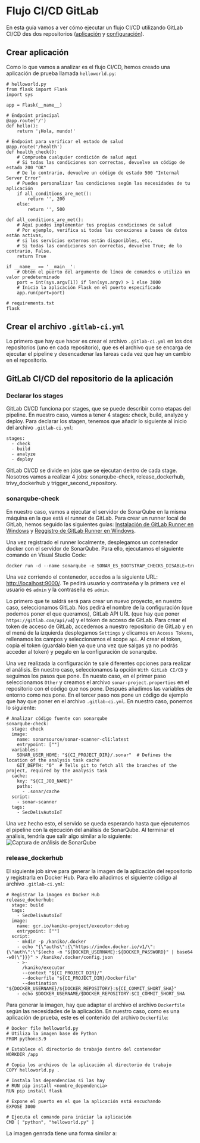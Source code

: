 # Flujo CI/CD GitLab
En esta guía vamos a ver cómo ejecutar un flujo CI/CD utilizando GitLab CI/CD des dos repositorios ([aplicación](https://gitlab.com/mikel-m/SecDelivAutoIoT) y [configuración](https://gitlab.com/mikel-m/configSecDelivAutoIoT)).

## Crear aplicación
Como lo que vamos a analizar es el flujo CI/CD, hemos creado una aplicación de prueba llamada `helloworld.py`:
```
# helloworld.py
from flask import Flask
import sys

app = Flask(__name__)

# Endpoint principal
@app.route('/')
def hello():
    return '¡Hola, mundo!'

# Endpoint para verificar el estado de salud
@app.route('/health')
def health_check():
    # Comprueba cualquier condición de salud aquí
    # Si todas las condiciones son correctas, devuelve un código de estado 200 "OK"
    # De lo contrario, devuelve un código de estado 500 "Internal Server Error"
    # Puedes personalizar las condiciones según las necesidades de tu aplicación
    if all_conditions_are_met():
        return '', 200
    else:
        return '', 500

def all_conditions_are_met():
    # Aquí puedes implementar tus propias condiciones de salud
    # Por ejemplo, verifica si todas las conexiones a bases de datos están activas,
    # si los servicios externos están disponibles, etc.
    # Si todas las condiciones son correctas, devuelve True; de lo contrario, False.
    return True

if __name__ == '__main__':
    # Obtén el puerto del argumento de línea de comandos o utiliza un valor predeterminado
    port = int(sys.argv[1]) if len(sys.argv) > 1 else 3000
    # Inicia la aplicación Flask en el puerto especificado
    app.run(port=port)
```

```
# requirements.txt
flask
```

## Crear el archivo `.gitlab-ci.yml`
Lo primero que hay que hacer es crear el archivo `.gitlab-ci.yml` en los dos repositorios (uno en cada repositorio), que es el archivo que se encarga de ejecutar el pipeline y desencadenar las tareas cada vez que hay un cambio en el repositorio.

## GitLab CI/CD del repositorio de la aplicación
### Declarar los stages
GitLab CI/CD funciona por stages, que se puede describir como etapas del pipeline. En nuestro caso, vamos a tener 4 stages: check, build, analyze y deploy. Para declarar los stagen, tenemos que añadir lo siguiente al inicio del archivo `.gitlab-ci.yml`:
```
stages:
  - check
  - build
  - analyze
  - deploy
```
GitLab CI/CD se divide en jobs que se ejecutan dentro de cada stage. Nosotros vamos a realizar 4 jobs: sonarqube-check, release_dockerhub, trivy_dockerhub y trigger_second_repository.

### sonarqube-check
En nuestro caso, vamos a ejecutar el servidor de SonarQube en la misma máquina en la que está el runner de GitLab. Para crear un runner local de GitLab, hemos seguido las siguientes guías: [Instalación de GitLab Runner en Windows](https://docs.gitlab.com/runner/install/windows.html#installation) y [Reggistro de GitLab Runner en Windows](https://docs.gitlab.com/runner/register/index.html#windows).

Una vez registrado el runner localmente, desplegamos un contenedor docker con el servidor de SonarQube. Para ello, ejecutamos el siguiente comando en Visual Studio Code:
```powershell
docker run -d --name sonarqube -e SONAR_ES_BOOTSTRAP_CHECKS_DISABLE=true -p 9000:9000 sonarqube:latest
```

Una vez corriendo el contenedor, accedos a la siguiente URL: [http://localhost:9000/](http://localhost:9000/). Te pedirá usuario y contraseña y la primera vez el usuario es `admin` y la contraseña es `admin`.

Lo primero que te saldrá será para crear un nuevo proyecto, en nuestro caso, seleccionamos GitLab. Nos pedirá el nombre de la configuración (que podemos poner el que queramos), GitLab API URL (que hay que poner `https://gitlab.com/api/v4`) y el token de acceso de GitLab. Para crear el token de acceso de GitLab, accedemos a nuestro repositorio de GitLab y en el menú de la izquierda desplegamos `Settings` y clicamos en `Access Tokens`, rellenamos los campos y seleccionamos el scope `api`. Al crear el token, copia el token (guardalo bien ya que una vez que salgas ya no podrás acceder al token) y pegalo en la configuración de sonarqube.

Una vez realizada la configuración te sale diferentes opciones para realizar el análisis. En nuestro caso, seleccionamos la opción `With GitLab CI/CD` y seguimos los pasos que pone. En nuesto caso, en el primer paso seleccionamos `Other` y creamos el archivo `sonar-project.properties` en el repositorio con el código que nos pone. Después añadimos las variables de entorno como nos pone. En el tercer paso nos pone un código de ejemplo que hay que poner en el archivo `.gitlab-ci.yml`. En nuestro caso, ponemos lo siguiente:
```
# Analizar código fuente con sonarqube
sonarqube-check:
  stage: check
  image: 
    name: sonarsource/sonar-scanner-cli:latest
    entrypoint: [""]
  variables:
    SONAR_USER_HOME: "${CI_PROJECT_DIR}/.sonar"  # Defines the location of the analysis task cache
    GIT_DEPTH: "0"  # Tells git to fetch all the branches of the project, required by the analysis task
  cache:
    key: "${CI_JOB_NAME}"
    paths:
      - .sonar/cache
  script: 
    - sonar-scanner
  tags:
    - SecDelivAutoIoT
```

Una vez hecho esto, el servido se queda esperando hasta que ejecutemos el pipeline con la ejecución del análisis de SonarQube. Al terminar el análisis, tendría que salir algo similar a lo siguiente:
<img src="" alt="Captura de análisis de SonarQube">

### release_dockerhub
El siguiente job sirve para generar la imagen de la aplicación del repositorio y registrarla en Docker Hub. Para ello añadimos el siguiente código al archivo `.gitlab-ci.yml`:
```
# Registrar la imagen en Docker Hub
release_dockerhub:
  stage: build
  tags:
    - SecDelivAutoIoT
  image:
    name: gcr.io/kaniko-project/executor:debug
    entrypoint: [""]
  script:
    - mkdir -p /kaniko/.docker
    - echo "{\"auths\":{\"https://index.docker.io/v1/\":{\"auth\":\"$(echo -n "${DOCKER_USERNAME}:${DOCKER_PASSWORD}" | base64 -w0)\"}}}" > /kaniko/.docker/config.json
    - >-
      /kaniko/executor
      --context "${CI_PROJECT_DIR}/"
      --dockerfile "${CI_PROJECT_DIR}/Dockerfile"
      --destination "${DOCKER_USERNAME}/${DOCKER_REPOSITORY}:${CI_COMMIT_SHORT_SHA}"
    - echo $DOCKER_USERNAME/$DOCKER_REPOSITORY:$CI_COMMIT_SHORT_SHA
```

Para generar la imagen, hay que adaptar el archivo el archivo `Dockerfile` según las necesidades de la aplicación. En nuestro caso, como es una aplicación de prueba, este es el contenido del archivo `Dockerfile`:
```
# Docker file helloworld.py
# Utiliza la imagen base de Python
FROM python:3.9

# Establece el directorio de trabajo dentro del contenedor
WORKDIR /app

# Copia los archivos de la aplicación al directorio de trabajo
COPY helloworld.py .

# Instala las dependencias si las hay
# RUN pip install <nombre_dependencia>
RUN pip install flask

# Expone el puerto en el que la aplicación está escuchando
EXPOSE 3000

# Ejecuta el comando para iniciar la aplicación
CMD [ "python", "helloworld.py" ]
```

La imagen genrada tiene una forma similar a: 
